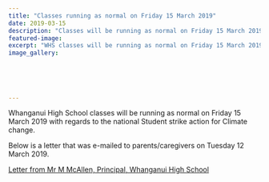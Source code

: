```yaml
---
title: "Classes running as normal on Friday 15 March 2019"
date: 2019-03-15
description: "Classes will be running as normal on Friday 15 March 2019 with regards to the national Student strike action for Climate change..."
featured-image: 
excerpt: "WHS classes will be running as normal on Friday 15 March 2019 with regards to the national Student strike action for Climate change..."
image_gallery:
    
    
    
    
    
---
```


<p>Whanganui High School classes will be running as normal on Friday 15 March 2019 with regards to the national Student strike action for Climate change.</p>
<p>Below is a letter that was e-mailed to parents/caregivers on Tuesday 12 March 2019.</p>
<p><a href="http://c1940652.r52.cf0.rackcdn.com/5c883424ff2a7c25ea0003dd/Climate-Change-Strike-Letter--for-15.3.19.pdf">Letter from Mr M McAllen, Principal, Whanganui High School</a></p>

